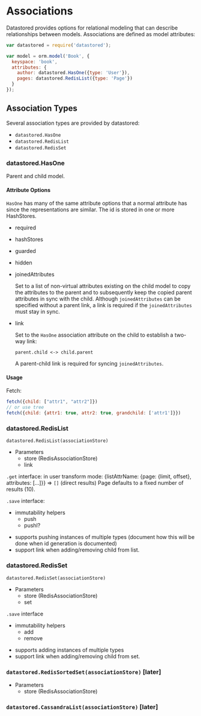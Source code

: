 Associations
============

Datastored provides options for relational modeling that can describe relationships between models. Associations are defined as model attributes:

```js
var datastored = require('datastored');

var model = orm.model('Book', {
  keyspace: 'book',
  attributes: {
    author: datastored.HasOne({type: 'User'}),
    pages: datastored.RedisList({type: 'Page'})
  }
});
```

## Association Types

Several association types are provided by datastored:

- `datastored.HasOne`
- `datastored.RedisList`
- `datastored.RedisSet`

### datastored.HasOne

Parent and child model.

#### Attribute Options

`HasOne` has many of the same attribute options that a normal attribute has since the representations are similar. The id is stored in one or more HashStores.

+ required
+ hashStores
+ guarded
+ hidden
+ joinedAttributes

  Set to a list of non-virtual attributes existing on the child model to copy the attributes to the parent and to subsequently keep the copied parent attributes in sync with the child. Although `joinedAttributes` can be specified without a parent link, a link is required if the `joinedAttributes` must stay in sync.

+ link

  Set to the `HasOne` association attribute on the child to establish a two-way link:

  `parent.child <-> child.parent`

  A parent-child link is required for syncing `joinedAttributes`.

#### Usage

Fetch:

```js
fetch({child: ["attr1", "attr2"]})
// or use tree
fetch({child: {attr1: true, attr2: true, grandchild: ['attr1']}})
```

### datastored.RedisList

`datastored.RedisList(associationStore)`

- Parameters
  + store (RedisAssociationStore)
  + link

`.get` interface:
  in user transform mode:
    {listAttrName: {page: {limit, offset}, attributes: [...]}} => `[]` (direct results)
  Page defaults to a fixed number of results (10).

`.save` interface:
  + immutability helpers
    * push
    * pushl?

- supports pushing instances of multiple types (document how this will be done when id generation is documented)
- support link when adding/removing child from list.

### datastored.RedisSet

`datastored.RedisSet(associationStore)`

- Parameters
  + store (RedisAssociationStore)
  + set

`.save` interface
  + immutability helpers
    * add
    * remove

- supports adding instances of multiple types
- support link when adding/removing child from set.

### `datastored.RedisSortedSet(associationStore)` [later]

- Parameters
  + store (RedisAssociationStore)

### `datastored.CassandraList(associationStore)` [later]
